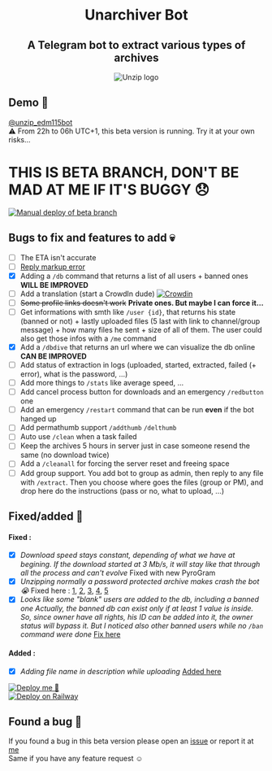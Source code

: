 <div align="center">

# Unarchiver Bot
## A Telegram bot to extract various types of archives
![Unzip logo](https://telegra.ph/file/426207477776ffa00519f.png)
</div>
  
  
## Demo 🥰

[@unzip_edm115bot](https://t.me/unzip_edm115bot)  
⚠️ From 22h to 06h UTC+1, this beta version is running. Try it at your own risks…  
  
# **THIS IS BETA BRANCH, DON'T BE MAD AT ME IF IT'S BUGGY 😞**
[![Manual deploy of beta branch](https://github.com/EDM115/unzip-bot/actions/workflows/beta-auto-deploy.yml/badge.svg?branch=beta)](https://github.com/EDM115/unzip-bot/actions/workflows/beta-auto-deploy.yml)  
  
  
## Bugs to fix and features to add 💀  
  
- [ ] The ETA isn't accurate
- [ ] [Reply markup error](https://github.com/EDM115/unzip-bot/issues/2)
- [x] Adding a `/db` command that returns a list of all users + banned ones **WILL BE IMPROVED**
- [ ] Add a translation (start a CrowdIn dude) [![Crowdin](https://badges.crowdin.net/unzip-bot-edm115/localized.svg)](https://crowdin.com/project/unzip-bot-edm115)
- [ ] ~~Some profile links doesn't work~~ **Private ones. But maybe I can force it…**
- [ ] Get informations with smth like `/user {id}`, that returns his state (banned or not) + lastly uploaded files (5 last with link to channel/group message) + how many files he sent + size of all of them. The user could also get those infos with a `/me` command
- [x] Add a `/dbdive` that returns an url where we can visualize the db online **CAN BE IMPROVED**
- [ ] Add status of extraction in logs (uploaded, started, extracted, failed (+ error), what is the password, …)
- [ ] Add more things to `/stats` like average speed, …
- [ ] Add cancel process button for downloads and an emergency `/redbutton` one
- [ ] Add an emergency `/restart` command that can be run **even** if the bot hanged up
- [ ] Add permathumb support `/addthumb` `/delthumb`
- [ ] Auto use `/clean` when a task failed
- [ ] Keep the archives 5 hours in server just in case someone resend the same (no download twice)
- [ ] Add a `/cleanall` for forcing the server reset and freeing space
- [ ] Add group support. You add bot to group as admin, then reply to any file with `/extract`. Then you choose where goes the files (group or PM), and drop here do the instructions (pass or no, what to upload, …)
  
## Fixed/added :partying_face:
#### Fixed :
- [x] *Download speed stays constant, depending of what we have at begining. If the download started at 3 Mb/s, it will stay like that through all the process and can't evolve* Fixed with new PyroGram
- [x] *Unzipping normally a password protected archive makes crash the bot 😭* Fixed here : [1](https://github.com/EDM115/unzip-bot/commit/41adcb26d11fa0df2425e7aa1654c88d5a4b2151), [2](https://github.com/EDM115/unzip-bot/commit/e933acdf3b61ee1cc92a194cb53c491537405c8f), [3](https://github.com/EDM115/unzip-bot/commit/db59780a14cbde2da53e739f62462719a3c95cd4), [4](https://github.com/EDM115/unzip-bot/commit/9ed2bb8621f8fb874912d8d7b103af83075c0202), [5](https://github.com/EDM115/unzip-bot/commit/5d6004aaae3a494b2e2a83b9c980cb3c4b94c731)
- [x] *Looks like some "blank" users are added to the db, including a banned one Actually, the banned db can exist only if at least 1 value is inside. So, since owner have all rights, his ID can be added into it, the owner status will bypass it. But I noticed also other banned users while no `/ban` command were done* [Fix here](https://github.com/EDM115/unzip-bot/commit/6b69084cd7337453effb7e9015d2c77da83f8d81)
#### Added :
- [x] *Adding file name in description while uploading* [Added here](https://github.com/EDM115/unzip-bot/commit/37e534873baba858583729f27927f42da368ed86)
  
  
[![Deploy me 🥺](https://www.herokucdn.com/deploy/button.svg)](https://www.heroku.com/deploy?template=https://github.com/EDM115/unzip-bot/tree/beta)  
[![Deploy on Railway](https://railway.app/button.svg)](https://railway.app/new/template/ENIia-?referralCode=EDM115)  
  
## Found a bug 🐞

If you found a bug in this beta version please open an [issue](https://github.com/EDM115/unzip-bot/issues) or report it at [me](https://t.me/EDM115)  
Same if you have any feature request ☺️

